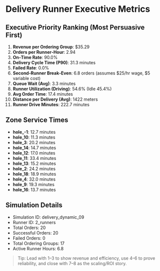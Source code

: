 # Delivery Runner Executive Metrics

## Executive Priority Ranking (Most Persuasive First)
1. **Revenue per Ordering Group**: $35.29
2. **Orders per Runner‑Hour**: 2.94
3. **On‑Time Rate**: 90.0%
4. **Delivery Cycle Time (P90)**: 31.3 minutes
5. **Failed Rate**: 0.0%
6. **Second‑Runner Break‑Even**: 6.8 orders (assumes $25/hr wage, $5 variable cost)
7. **Queue Wait (Avg)**: 3.3 minutes
8. **Runner Utilization (Driving)**: 54.6% (Idle 45.4%)
9. **Avg Order Time**: 17.4 minutes
10. **Distance per Delivery (Avg)**: 1422 meters
11. **Runner Drive Minutes**: 222.7 minutes

## Zone Service Times
- **hole_-1**: 12.7 minutes
- **hole_10**: 11.3 minutes
- **hole_3**: 20.2 minutes
- **hole_14**: 14.7 minutes
- **hole_12**: 17.0 minutes
- **hole_11**: 33.4 minutes
- **hole_13**: 15.2 minutes
- **hole_2**: 24.2 minutes
- **hole_18**: 18.9 minutes
- **hole_4**: 32.0 minutes
- **hole_9**: 19.3 minutes
- **hole_16**: 13.7 minutes


## Simulation Details
- Simulation ID: delivery_dynamic_09
- Runner ID: 2_runners
- Total Orders: 20
- Successful Orders: 20
- Failed Orders: 0
- Total Ordering Groups: 17
- Active Runner Hours: 6.8

> Tip: Lead with 1–3 to show revenue and efficiency, use 4–6 to prove reliability, and close with 7–8 as the scaling/ROI story.
